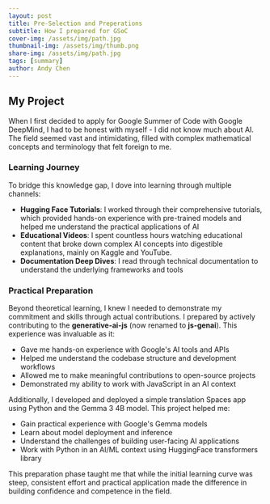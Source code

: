 ```yaml
---
layout: post
title: Pre-Selection and Preperations
subtitle: How I prepared for GSoC
cover-img: /assets/img/path.jpg
thumbnail-img: /assets/img/thumb.png
share-img: /assets/img/path.jpg
tags: [summary]
author: Andy Chen
---
```


## My Project

When I first decided to apply for Google Summer of Code with Google DeepMind, I had to be honest with myself - I did not know much about AI. The field seemed vast and intimidating, filled with complex mathematical concepts and terminology that felt foreign to me.

### Learning Journey

To bridge this knowledge gap, I dove into learning through multiple channels:

- **Hugging Face Tutorials**: I worked through their comprehensive tutorials, which provided hands-on experience with pre-trained models and helped me understand the practical applications of AI
- **Educational Videos**: I spent countless hours watching educational content that broke down complex AI concepts into digestible explanations, mainly on Kaggle and YouTube.
- **Documentation Deep Dives**: I read through technical documentation to understand the underlying frameworks and tools


### Practical Preparation

Beyond theoretical learning, I knew I needed to demonstrate my commitment and skills through actual contributions. I prepared by actively contributing to the **generative-ai-js** (now renamed to **js-genai**). This experience was invaluable as it:

- Gave me hands-on experience with Google's AI tools and APIs
- Helped me understand the codebase structure and development workflows
- Allowed me to make meaningful contributions to open-source projects
- Demonstrated my ability to work with JavaScript in an AI context

Additionally, I developed and deployed a simple translation Spaces app using Python and the Gemma 3 4B model. This project helped me:

- Gain practical experience with Google's Gemma models
- Learn about model deployment and inference
- Understand the challenges of building user-facing AI applications
- Work with Python in an AI/ML context using HuggingFace transformers library

This preparation phase taught me that while the initial learning curve was steep, consistent effort and practical application made the difference in building confidence and competence in the field.